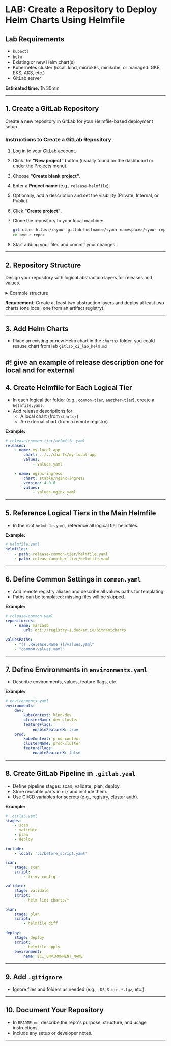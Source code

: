 
# LAB: Create a Repository to Deploy Helm Charts Using Helmfile

## Lab Requirements

- `kubectl`
- `helm`
- Existing or new Helm chart(s)
- Kubernetes cluster (local: kind, microk8s, minikube, or managed: GKE, EKS, AKS, etc.)
- GitLab server

**Estimated time:** 1h 30min

---

## 1. Create a GitLab Repository

Create a new repository in GitLab for your Helmfile-based deployment setup.

### Instructions to Create a GitLab Repository

1. Log in to your GitLab account.
2. Click the **"New project"** button (usually found on the dashboard or under the Projects menu).
3. Choose **"Create blank project"**.
4. Enter a **Project name** (e.g., `release-helmfile`).
5. Optionally, add a description and set the visibility (Private, Internal, or Public).
6. Click **"Create project"**.
7. Clone the repository to your local machine:

    ```sh
    git clone https://<your-gitlab-hostname>/<your-namespace>/<your-repo>.git
    cd <your-repo>
    ```

8. Start adding your files and commit your changes.

---

## 2. Repository Structure

Design your repository with logical abstraction layers for releases and values.

<details>
<summary>Example structure</summary>

```
release-helmfile/
├── ci/                  # GitLab CI YAML files and scripts
├── charts/              # Local Helm charts for development
├── release/             # Values for releases, organized by logical tiers
│   ├── common-tier/
│   │   ├── release-name1/
│   │   ├── release-name2/
│   │   └── helmfile.yaml
│   ├── another-tier/
│   │   ├── release-name1/
│   │   ├── release-name2/
│   │   └── helmfile.yaml
│   └── common.yaml      # Common Helmfile settings and values paths
├── .gitignore
├── .gitlab.yaml         # Main GitLab pipeline file
├── environments.yaml    # Environment-specific settings and feature flags
├── helmfile.yaml        # Main Helmfile referencing logical tiers
└── README.md
```
</details>

**Requirement:** Create at least two abstraction layers and deploy at least two charts (one local, one from an artifact registry).

---

## 3. Add Helm Charts

- Place an existing or new Helm chart in the `charts/` folder. you could resuse chart from lab `gitlab_ci_lab_helm.md`

#! give an example of release description one for local and for external
---

## 4. Create Helmfile for Each Logical Tier

- In each logical tier folder (e.g., `common-tier`, `another-tier`), create a `helmfile.yaml`.
- Add release descriptions for:
    - A local chart (from `charts/`)
    - An external chart (from a remote registry)

**Example:**

```yaml
# release/common-tier/helmfile.yaml
releases:
    - name: my-local-app
        chart: ../../charts/my-local-app
        values:
            - values.yaml

    - name: nginx-ingress
        chart: stable/nginx-ingress
        version: 4.0.6
        values:
            - values-nginx.yaml
```

---

## 5. Reference Logical Tiers in the Main Helmfile

- In the root `helmfile.yaml`, reference all logical tier helmfiles.

**Example:**

```yaml
# helmfile.yaml
helmfiles:
    - path: release/common-tier/helmfile.yaml
    - path: release/another-tier/helmfile.yaml
```

---

## 6. Define Common Settings in `common.yaml`

- Add remote registry aliases and describe all values paths for templating.
- Paths can be templated; missing files will be skipped.

**Example:**

```yaml
# release/common.yaml
repositories:
    - name: mariadb
        url: oci://registry-1.docker.io/bitnamicharts

valuesPaths:
    - "{{ .Release.Name }}/values.yaml"
    - "common-values.yaml"
```

---

## 7. Define Environments in `environments.yaml`

- Describe environments, values, feature flags, etc.

**Example:**

```yaml
# environments.yaml
environments:
    dev:
        kubeContext: kind-dev
        clusterName: dev-cluster
        featureFlags:
            enableFeatureX: true
    prod:
        kubeContext: prod-context
        clusterName: prod-cluster
        featureFlags:
            enableFeatureX: false
```

---

## 8. Create GitLab Pipeline in `.gitlab.yaml`

- Define pipeline stages: scan, validate, plan, deploy.
- Store reusable parts in `ci/` and include them.
- Use CI/CD variables for secrets (e.g., registry, cluster auth).

**Example:**

```yaml
# .gitlab.yaml
stages:
    - scan
    - validate
    - plan
    - deploy

include:
    - local: 'ci/before_script.yaml'

scan:
    stage: scan
    script:
        - trivy config .

validate:
    stage: validate
    script:
        - helm lint charts/*

plan:
    stage: plan
    script:
        - helmfile diff

deploy:
    stage: deploy
    script:
        - helmfile apply
    environment:
        name: $CI_ENVIRONMENT_NAME
```

---

## 9. Add `.gitignore`

- Ignore files and folders as needed (e.g., `.DS_Store`, `*.tgz`, etc.).

---

## 10. Document Your Repository

- In `README.md`, describe the repo's purpose, structure, and usage instructions.
- Include any setup or developer notes.

---

